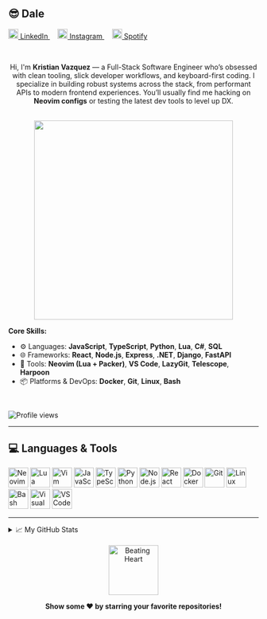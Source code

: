 ## 😎 Dale

<p align="left">
  <a href="https://www.linkedin.com/in/kristianvazquez1/" target="_blank">
    <img src="https://cdn.jsdelivr.net/gh/simple-icons/simple-icons/icons/linkedin.svg" alt="LinkedIn" width="20" /> LinkedIn
  </a>&nbsp;&nbsp;&nbsp;
  <a href="https://www.instagram.com/solorunner_kris/" target="_blank">
    <img src="https://cdn.jsdelivr.net/gh/simple-icons/simple-icons/icons/instagram.svg" alt="Instagram" width="20" /> Instagram
  </a>&nbsp;&nbsp;&nbsp;
  <a href="https://open.spotify.com/user/zomkill2k" target="_blank">
    <img src="https://cdn.jsdelivr.net/gh/simple-icons/simple-icons/icons/spotify.svg" alt="Spotify" width="20" /> Spotify
  </a>
</p>

<br>
<p align="center">
  Hi, I'm <b>Kristian Vazquez</b> — a Full-Stack Software Engineer who’s obsessed with clean tooling, slick developer workflows, and keyboard-first coding. I specialize in building robust systems across the stack, from performant APIs to modern frontend experiences. 
  You’ll usually find me hacking on <b>Neovim configs</b> or testing the latest dev tools to level up DX.
</p>


<br>

<div align="center">
  <img src="https://media0.giphy.com/media/v1.Y2lkPTc5MGI3NjExcDYwamxkZDFxOWJsMjh6Z3p0eDhheXc5aXMxcTh1d2M1NXRqOGJhZiZlcD12MV9pbnRlcm5hbF9naWZfYnlfaWQmY3Q9Zw/KEYEpIngcmXlHetDqz/giphy.gif" width="400"/>
</div>


**Core Skills:**
- ⚙️ Languages: **JavaScript**, **TypeScript**, **Python**, **Lua**, **C#**, **SQL**
- 🌐 Frameworks: **React**, **Node.js**, **Express**, **.NET**, **Django**, **FastAPI**
- 🧰 Tools: **Neovim (Lua + Packer)**, **VS Code**, **LazyGit**, **Telescope**, **Harpoon**
- 📦 Platforms & DevOps: **Docker**, **Git**, **Linux**, **Bash**

<br>

![Profile views](https://komarev.com/ghpvc/?username=Ceaseless04&style=flat-square)

---

## 💻 Languages & Tools

<p>
  <img src="https://cdn.jsdelivr.net/gh/devicons/devicon/icons/neovim/neovim-original.svg" width="40" alt="Neovim"/>
  <img src="https://cdn.jsdelivr.net/gh/devicons/devicon/icons/lua/lua-original.svg" width="40" alt="Lua"/>
  <img src="https://cdn.jsdelivr.net/gh/devicons/devicon/icons/vim/vim-original.svg" width="40" alt="Vim"/>
  <img src="https://cdn.jsdelivr.net/gh/devicons/devicon/icons/javascript/javascript-original.svg" width="40" alt="JavaScript"/>
  <img src="https://cdn.jsdelivr.net/gh/devicons/devicon/icons/typescript/typescript-original.svg" width="40" alt="TypeScript"/>
  <img src="https://cdn.jsdelivr.net/gh/devicons/devicon/icons/python/python-original.svg" width="40" alt="Python"/>
  <img src="https://cdn.jsdelivr.net/gh/devicons/devicon/icons/nodejs/nodejs-original.svg" width="40" alt="Node.js"/>
  <img src="https://cdn.jsdelivr.net/gh/devicons/devicon/icons/react/react-original.svg" width="40" alt="React"/>
  <img src="https://cdn.jsdelivr.net/gh/devicons/devicon/icons/docker/docker-original.svg" width="40" alt="Docker"/>
  <img src="https://cdn.jsdelivr.net/gh/devicons/devicon/icons/git/git-original.svg" width="40" alt="Git"/>
  <img src="https://cdn.jsdelivr.net/gh/devicons/devicon/icons/linux/linux-original.svg" width="40" alt="Linux"/>
  <img src="https://cdn.jsdelivr.net/gh/devicons/devicon/icons/bash/bash-original.svg" width="40" alt="Bash"/>
  <img src="https://cdn.jsdelivr.net/gh/devicons/devicon/icons/visualstudio/visualstudio-plain.svg" width="40" alt="Visual Studio"/>
  <img src="https://cdn.jsdelivr.net/gh/devicons/devicon/icons/vscode/vscode-original.svg" width="40" alt="VS Code"/>
</p>

---

<details>
<summary>📈 My GitHub Stats</summary>
<br/>
<p align="center">
  <img src="https://github-readme-stats.vercel.app/api?username=Ceaseless04&show_icons=true&theme=gotham&include_all_commits=true&count_private=true"/>
  <br><br>
  <img src="https://streak-stats.demolab.com?user=Ceaseless04&theme=gotham&hide_border=true"/>
  <br><br>
  <img src="https://github-readme-stats.vercel.app/api/top-langs/?username=Ceaseless04&layout=compact&theme=gotham&langs_count=8"/>
</p>
</details>

<br/>

<div align="center">

<div align="center">

<img src="https://media4.giphy.com/media/v1.Y2lkPTc5MGI3NjExdno0dXNyZjNoand6dXRjYW14MG52bnZkZW55OXE2Y3ltMW90anA5MCZlcD12MV9pbnRlcm5hbF9naWZfYnlfaWQmY3Q9Zw/9YO1Zv9rPAGQg3bYLY/giphy.gif" width="100" alt="Beating Heart"/>

**Show some ❤️ by starring your favorite repositories!**

</div>

</div>
